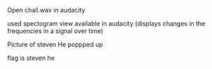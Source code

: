 Open chall.wav in audacity

used spectogram view available in audacity (displays changes in the frequencies in a signal over time)

Picture of steven He poppped up

flag is steven he
